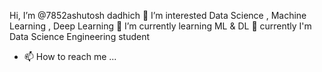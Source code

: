 Hi, I’m @7852ashutosh dadhich
👀 I’m interested Data Science , Machine Learning , Deep Learning
🌱 I’m currently learning ML & DL
💞️ currently I'm Data Science Engineering student
- 📫 How to reach me ...

<!---
7852ashu/7852ashu is a ✨ special ✨ repository because its `README.md` (this file) appears on your GitHub profile.
You can click the Preview link to take a look at your changes.
--->
